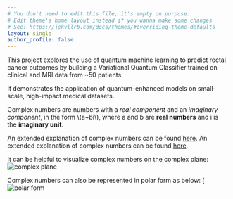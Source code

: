 ```yaml
---
# You don't need to edit this file, it's empty on purpose.
# Edit theme's home layout instead if you wanna make some changes
# See: https://jekyllrb.com/docs/themes/#overriding-theme-defaults
layout: single
author_profile: false
---
```

This project explores the use of quantum machine learning to predict rectal cancer outcomes by building a Variational Quantum Classifier trained on clinical and MRI data from ~50 patients. 

It demonstrates the application of quantum-enhanced models on small-scale, high-impact medical datasets.

Complex numbers are numbers with a *real component* and an *imaginary component*, in the form \\(a+bi\\), where a and b are **real numbers** and i is the **imaginary unit**. 

An extended explanation of complex numbers can be found [here](https://en.wikipedia.org/wiki/Complex_number). 
An extended explanation of complex numbers can be found [here](https://upload.wikimedia.org/wikipedia/commons/5/5d/Imaginarynumber2.PNG). 

It can be helpful to visualize complex numbers on the complex plane:
![complex plane](https://upload.wikimedia.org/wikipedia/commons/thumb/7/71/Euler%27s_formula.svg/250px-Euler%27s_formula.svg.png)

Complex numbers can also be represented in polar form as below:
[![polar form](https://en.wikipedia.org/wiki/Polar_coordinate_system)

